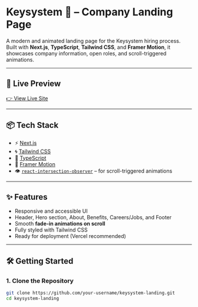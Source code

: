 # Keysystem 🎇 – Company Landing Page

A modern and animated landing page for the Keysystem hiring process. Built with **Next.js**, **TypeScript**, **Tailwind CSS**, and **Framer Motion**, it showcases company information, open roles, and scroll-triggered animations.

---

## 🚀 Live Preview

[👉 View Live Site](https://keysystem-landing.vercel.app/) <!-- Replace with actual deployed link -->

---

## 📦 Tech Stack

- ⚡️ [Next.js](https://nextjs.org/)
- 🌀 [Tailwind CSS](https://tailwindcss.com/)
- 💙 [TypeScript](https://www.typescriptlang.org/)
- 🎥 [Framer Motion](https://www.framer.com/motion/)
- 👁️ [`react-intersection-observer`](https://www.npmjs.com/package/react-intersection-observer) – for scroll-triggered animations

---

## ✨ Features

- Responsive and accessible UI
- Header, Hero section, About, Benefits, Careers/Jobs, and Footer
- Smooth **fade-in animations on scroll**
- Fully styled with Tailwind CSS
- Ready for deployment (Vercel recommended)

---

## 🛠️ Getting Started

### 1. Clone the Repository

```bash
git clone https://github.com/your-username/keysystem-landing.git
cd keysystem-landing
